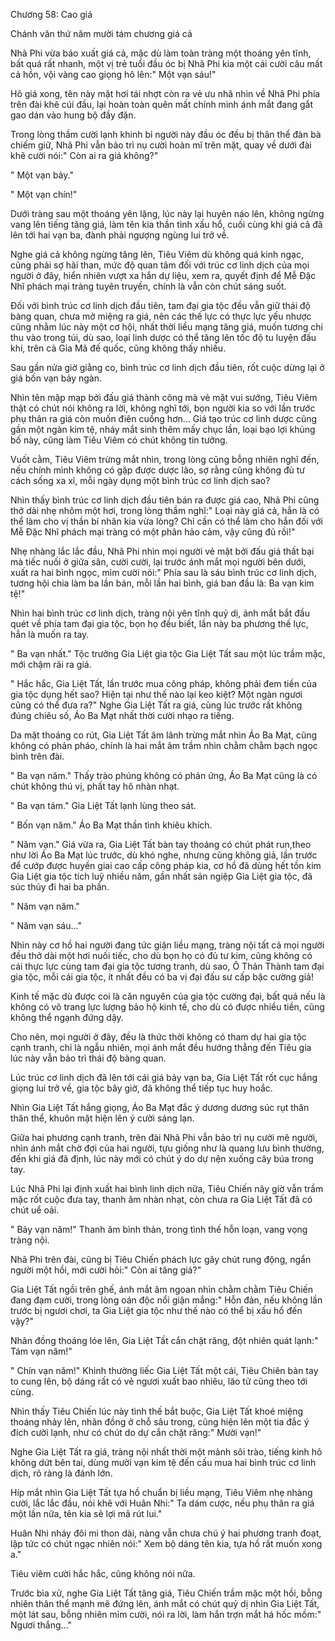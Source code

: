 




Chương 58: Cao giá


Chánh văn thứ năm mười tám chương giá cả

Nhã Phi vừa báo xuất giá cả, mặc dù làm toàn tràng một thoáng yên tĩnh, bất quá rất nhanh, một vị trẻ tuổi đầu óc bị Nhã Phi kia một cái cười câu mất cả hồn, vội vàng cao giọng hô lên:" Một vạn sáu!"

Hô giá xong, tên này mặt hơi tái nhợt còn ra vẻ ưu nhã nhìn về Nhã Phi phía trên đài khẽ cúi đầu, lại hoàn toàn quên mất chính mình ánh mắt đang gắt gao dán vào hung bộ đầy đặn.

Trong lòng thầm cười lạnh khinh bỉ người này đầu óc đều bị thân thể đàn bà chiếm giữ, Nhã Phi vẫn bảo trì nụ cười hoàn mĩ trên mặt, quay về dưới đài khẽ cười nói:" Còn ai ra giá không?"

" Một vạn bảy."

" Một vạn chín!"

Dưới tràng sau một thoáng yên lặng, lúc này lại huyên náo lên, không ngừng vang lên tiếng tăng giá, làm tên kia thần tình xấu hổ, cuối cùng khi giá cả đã lên tới hai vạn ba, đành phải ngượng ngùng lui trở về.

Nghe giá cả không ngừng tăng lên, Tiêu Viêm dù không quá kinh ngạc, cũng phải sợ hãi than, mức độ quan tâm đối với trúc cơ linh dịch của mọi người ở đây, hiển nhiên vượt xa hắn dự liệu, xem ra, quyết định để Mễ Đặc Nhĩ phách mại tràng tuyên truyền, chính là vẫn còn chút sáng suốt.

Đối với bình trúc cơ linh dịch đầu tiên, tam đại gia tộc đều vẫn giữ thái độ bàng quan, chưa mở miệng ra giá, nên các thế lực có thực lực yếu nhược cũng nhằm lúc này một cơ hội, nhất thời liều mạng tăng giá, muốn tương chi thu vào trong túi, dù sao, loại linh dược có thể tăng lên tốc độ tu luyện đấu khí, trên cả Gia Mã đế quốc, cũng không thấy nhiều.

Sau gần nửa giờ giằng co, bình trúc cơ linh dịch đầu tiên, rốt cuộc dừng lại ở giá bốn vạn bảy ngàn.

Nhìn tên mập mạp bởi đấu giá thành công mà vẻ mặt vui sướng, Tiêu Viêm thật có chút nói không ra lời, không nghĩ tới, bọn người kia so với lần trước phụ thân ra giá còn muốn điên cuồng hơn... Giá tạo trúc cơ linh dược cũng gần một ngàn kim tệ, nháy mắt sinh thêm mấy chục lần, loại bạo lợi khủng bố này, cũng làm Tiêu Viêm có chút không tin tưởng.

Vuốt cằm, Tiêu Viêm trừng mắt nhìn, trong lòng cũng bỗng nhiên nghĩ đến, nếu chính mình không có gặp được dược lão, sợ rằng cũng không đủ tư cách sống xa xỉ, mỗi ngày dụng một bình trúc cơ linh dịch sao?

Nhìn thấy bình trúc cơ linh dịch đầu tiên bán ra được giá cao, Nhã Phi cũng thở dài nhẹ nhõm một hơi, trong lòng thầm nghĩ:" Loại này giá cả, hẳn là có thể làm cho vị thần bí nhân kia vừa lòng? Chỉ cần có thể làm cho hắn đối với Mễ Đặc Nhĩ phách mại tràng có một phân hảo cảm, vậy cũng đủ rồi!"

Nhẹ nhàng lắc lắc đầu, Nhã Phi nhìn mọi người vẻ mặt bởi đấu giá thất bại mà tiếc nuối ở giữa sân, cười cười, lại trước ánh mắt mọi người bên dưới, xuất ra hai bình ngọc, mỉm cười nói:" Phía sau là sáu bình trúc cơ linh dịch, tương hội chia làm ba lần bán, mỗi lần hai bình, giá ban đầu là: Ba vạn kim tệ!"

Nhìn hai bình trúc cơ linh dịch, tràng nội yên tĩnh quỷ dị, ánh mắt bắt đầu quét về phía tam đại gia tộc, bọn họ đều biết, lần này ba phương thế lực, hẳn là muốn ra tay.

" Ba vạn nhất." Tộc trưởng Gia Liệt gia tộc Gia Liệt Tất sau một lúc trầm mặc, mới chậm rãi ra giá.

" Hắc hắc, Gia Liệt Tất, lần trước mua công pháp, không phải đem tiền của gia tộc dụng hết sao? Hiện tại như thế nào lại keo kiệt? Một ngàn ngươi cũng có thể đưa ra?" Nghe Gia Liệt Tất ra giá, cùng lúc trước rất không đúng chiêu số, Áo Ba Mạt nhất thời cười nhạo ra tiếng.

Da mặt thoáng co rút, Gia Liệt Tất âm lãnh trừng mắt nhìn Áo Ba Mạt, cũng không có phản pháo, chính là hai mắt âm trầm nhìn chằm chằm bạch ngọc bình trên đài.

" Ba vạn năm." Thấy trào phúng không có phản ứng, Áo Ba Mạt cũng là có chút không thú vị, phất tay hô nhàn nhạt.

" Ba vạn tám." Gia Liệt Tất lạnh lùng theo sát.

" Bốn vạn năm." Áo Ba Mạt thần tình khiêu khích.

" Năm vạn." Giá vừa ra, Gia Liệt Tất bàn tay thoáng có chút phát run,theo như lời Áo Ba Mạt lúc trước, dù khó nghe, nhưng cũng không giả, lần trước để cướp được huyền giai cao cấp công pháp kia, cơ hồ đã dùng hết tồn kim Gia Liệt gia tộc tích luỹ nhiều năm, gần nhất sản ngiệp Gia Liệt gia tộc, đã súc thủy đi hai ba phần.

" Năm vạn năm."

" Năm vạn sáu..."

Nhìn này cơ hồ hai người đang tức giận liều mạng, tràng nội tất cả mọi người đều thở dài một hơi nuối tiếc, cho dù bọn họ có đủ tư kim, cũng không có cái thực lực cùng tam đại gia tộc tương tranh, dù sao, Ô Thản Thành tam đại gia tộc, mỗi cái gia tộc, ít nhất đều có ba vị đại đấu sư cấp bậc cường giả!

Kinh tế mặc dù được coi là căn nguyên của gia tộc cường đại, bất quá nếu là không có võ trang lực lượng bảo hộ kinh tế, cho dù có được nhiều tiền, cũng không thể ngạnh đứng dậy.

Cho nên, mọi người ở đây, đều là thức thời không có tham dự hai gia tộc cạnh tranh, chỉ là ngẫu nhiên, mọi ánh mắt đều hướng thẳng đến Tiêu gia lúc này vẫn bảo trì thái độ bàng quan.

Lúc trúc cơ linh dịch đã lên tới cái giá bảy vạn ba, Gia Liệt Tất rốt cục hắng giọng lui trở về, gia tộc bây giờ, đã không thể tiếp tục huy hoắc.

Nhìn Gia Liệt Tất hắng giọng, Áo Ba Mạt đắc ý dương dương súc rụt thân thân thể, khuôn mặt hiện lên ý cười sáng lạn.

Giữa hai phương cạnh tranh, trên đài Nhã Phi vẫn bảo trì nụ cười mê người, nhìn ánh mắt chờ đợi của hai người, tựu giống như là quang lưu bình thường, đến khi giá đã định, lúc này mới có chút ý do dự nện xuống cây búa trong tay.

Lúc Nhã Phi lại định xuất hai bình linh dịch nữa, Tiêu Chiến nãy giờ vẫn trầm mặc rốt cuộc đưa tay, thanh âm nhàn nhạt, còn chưa ra Gia Liệt Tất đã có chút uể oải.

" Bảy vạn năm!" Thanh âm bình thản, trong tình thế hỗn loạn, vang vọng tràng nội.

Nhã Phi trên đài, cũng bị Tiêu Chiến phách lực gây chút rung động, ngẩn người một hồi, mới cười hỏi:" Còn ai tăng giá?"

Gia Liệt Tất ngồi trên ghế, ánh mắt âm ngoan nhìn chằm chằm Tiêu Chiến đang đạm cười, trong lòng oán độc nổi giận mắng:" Hỗn đản, nếu không lần trước bị ngươi chơi, ta Gia Liệt gia tộc như thế nào có thể bị xấu hổ đến vậy?"

Nhãn đồng thoáng lóe lên, Gia Liệt Tất cắn chặt răng, đột nhiên quát lạnh:" Tám vạn năm!"

" Chín vạn năm!" Khinh thường liếc Gia Liệt Tất một cái, Tiêu Chiên bàn tay to cung lên, bộ dáng rất có vẻ ngươi xuất bao nhiêu, lão tử cũng theo tới cùng.

Nhìn thấy Tiêu Chiến lúc này tình thế bắt buộc, Gia Liệt Tất khoé miệng thoáng nhảy lên, nhãn đồng ở chỗ sâu trong, cũng hiện lên một tia đắc ý đích cười lạnh, như có chút do dự cắn chặt răng:" Mười vạn!"

Nghe Gia Liệt Tất ra giá, tràng nội nhất thời một mảnh sôi trào, tiếng kinh hô không dứt bên tai, dùng mười vạn kim tệ đến cấu mua hai bình trúc cơ linh dịch, rõ ràng là đánh lớn.

Híp mắt nhìn Gia Liệt Tất tựa hồ chuẩn bị liều mạng, Tiêu Viêm nhẹ nhàng cười, lắc lắc đầu, nói khẽ với Huân Nhi:" Ta dám cược, nếu phụ thân ra giá một lần nữa, tên kia sẽ lợi mã rút lui."

Huân Nhi nháy đôi mi thon dài, nàng vẫn chưa chú ý hai phương tranh đoạt, lập tức có chút ngạc nhiên nói:" Xem bộ dáng tên kia, tựa hồ rất muốn xong a."

Tiêu viêm cười hắc hắc, cũng không nói nữa.

Trước bìa xử, nghe Gia Liệt Tất tăng giá, Tiêu Chiến trầm mặc một hồi, bỗng nhiên thân thể mạnh mẽ đứng lên, ánh mắt có chút quỷ dị nhìn Gia Liệt Tất, một lát sau, bỗng nhiên mỉm cười, nói ra lời, làm hắn trợn mắt há hốc mồm:" Ngươi thắng..."




